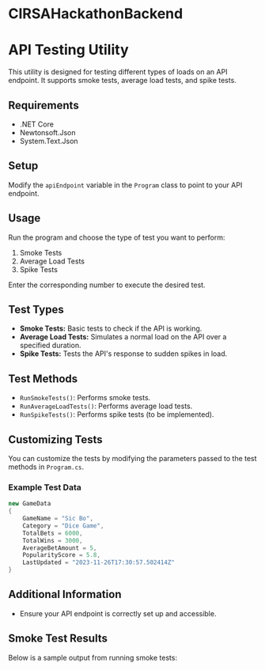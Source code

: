 # CIRSAHackathonBackend


# API Testing Utility

This utility is designed for testing different types of loads on an API endpoint. It supports smoke tests, average load tests, and spike tests.

## Requirements
- .NET Core
- Newtonsoft.Json
- System.Text.Json

## Setup
Modify the `apiEndpoint` variable in the `Program` class to point to your API endpoint.

## Usage
Run the program and choose the type of test you want to perform:
1. Smoke Tests
2. Average Load Tests
3. Spike Tests

Enter the corresponding number to execute the desired test.

## Test Types
- **Smoke Tests:** Basic tests to check if the API is working.
- **Average Load Tests:** Simulates a normal load on the API over a specified duration.
- **Spike Tests:** Tests the API's response to sudden spikes in load.

## Test Methods
- `RunSmokeTests()`: Performs smoke tests.
- `RunAverageLoadTests()`: Performs average load tests.
- `RunSpikeTests()`: Performs spike tests (to be implemented).

## Customizing Tests
You can customize the tests by modifying the parameters passed to the test methods in `Program.cs`.

### Example Test Data
```csharp
new GameData
{
    GameName = "Sic Bo",
    Category = "Dice Game",
    TotalBets = 6000,
    TotalWins = 3000,
    AverageBetAmount = 5,
    PopularityScore = 5.8,
    LastUpdated = "2023-11-26T17:30:57.502414Z"
}
```

## Additional Information
- Ensure your API endpoint is correctly set up and accessible.

## Smoke Test Results
Below is a sample output from running smoke tests:

